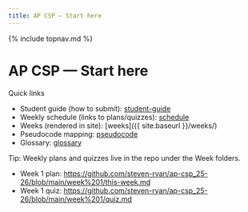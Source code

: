 ```yaml
---
title: AP CSP — Start here
---
```

{% include topnav.md %}

# AP CSP — Start here

Quick links
- Student guide (how to submit): [student-guide](student-guide.md)
- Weekly schedule (links to plans/quizzes): [schedule](schedule.md)
- Weeks (rendered in site): [weeks]({{ site.baseurl }}/weeks/)
- Pseudocode mapping: [pseudocode](pseudocode.md)
- Glossary: [glossary](glossary.md)

Tip: Weekly plans and quizzes live in the repo under the Week folders.
- Week 1 plan: https://github.com/steven-ryan/ap-csp_25-26/blob/main/week%201/this-week.md
- Week 1 quiz: https://github.com/steven-ryan/ap-csp_25-26/blob/main/week%201/quiz.md